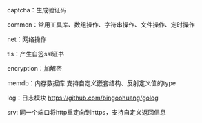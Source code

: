 captcha：生成验证码

common：常用工具库、数组操作、字符串操作、文件操作、定时操作

net：网络操作

tls：产生自签ssl证书

encryption：加解密

memdb：内存数据库 支持自定义嵌套结构、反射定义值的type

log：日志模块 https://github.com/bingoohuang/golog

srv: 同一个端口将http重定向到https，支持自定义返回信息